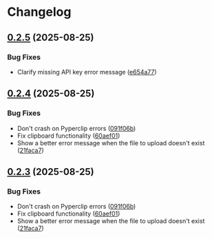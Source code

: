 # Changelog

## [0.2.5](https://github.com/skorokithakis/bakeit/compare/v0.2.4...v0.2.5) (2025-08-25)


### Bug Fixes

* Clarify missing API key error message ([e654a77](https://github.com/skorokithakis/bakeit/commit/e654a776840af7d2b3a44b245073db52f34348ee))

## [0.2.4](https://github.com/skorokithakis/bakeit/compare/v0.2.3...v0.2.4) (2025-08-25)


### Bug Fixes

* Don't crash on Pyperclip errors ([091f06b](https://github.com/skorokithakis/bakeit/commit/091f06b7b93885f928554130cdc27a7007775f65))
* Fix clipboard functionality ([60aef01](https://github.com/skorokithakis/bakeit/commit/60aef015fdcea88cf259a837fda6372c4524fc23))
* Show a better error message when the file to upload doesn't exist ([21faca7](https://github.com/skorokithakis/bakeit/commit/21faca7af20ea6689308d662bdcd31a7379e3603))

## [0.2.3](https://github.com/skorokithakis/bakeit/compare/v0.2.2...v0.2.3) (2025-08-25)


### Bug Fixes

* Don't crash on Pyperclip errors ([091f06b](https://github.com/skorokithakis/bakeit/commit/091f06b7b93885f928554130cdc27a7007775f65))
* Fix clipboard functionality ([60aef01](https://github.com/skorokithakis/bakeit/commit/60aef015fdcea88cf259a837fda6372c4524fc23))
* Show a better error message when the file to upload doesn't exist ([21faca7](https://github.com/skorokithakis/bakeit/commit/21faca7af20ea6689308d662bdcd31a7379e3603))

